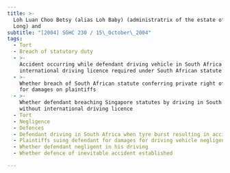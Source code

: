 ```yaml
---
title: >-
  Loh Luan Choo Betsy (alias Loh Baby) (administratrix of the estate of Lim Him
  Long) and
subtitle: "[2004] SGHC 230 / 15\_October\_2004"
tags:
  - Tort
  - Breach of statutory duty
  - >-
    Accident occurring while defendant driving vehicle in South Africa without
    international driving licence required under South African statute
  - >-
    Whether breach of South African statute conferring private right of action
    for damages on plaintiffs
  - >-
    Whether defendant breaching Singapore statutes by driving in South Africa
    without international driving licence
  - Tort
  - Negligence
  - Defences
  - Defendant driving in South Africa when tyre burst resulting in accident
  - Plaintiffs suing defendant for damages for driving vehicle negligently
  - Whether defendant negligent in his driving
  - Whether defence of inevitable accident established

---
```


